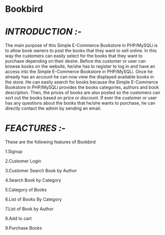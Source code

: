 # Bookbird


# *INTRODUCTION :-*

The main purpose of this Simple E-Commerce Bookstore in PHP/MySQLi is to allow book owners to post the books that they want to sell online. In this way the customers can easily select for the books that they want to purchase depending on their desire. Before the customer or user can browse books on the website, he/she has to register to log in and have an access into the Simple E-Commerce Bookstore in PHP/MySQLi. Once he already has an account he can now view the displayed available books in the store. He can easily search for books because the Simple E-Commerce Bookstore in PHP/MySQLi provides the books categories, authors and book description. Then, the prices of books are also posted so the customers can sort out the books based on price or discount. If ever the customer or user has any questions about the books that he/she wants to purchase, he can directly contact the admin by sending an email.


# *FEACTURES :-*

These are the following features of Bookbird

1.Signup

2.Customer Login

3.Customer Search Book by Author

4.Search Book by Category

5.Category of Books

6.List of Books By Category

7.List of Book by Author

8.Add to cart

9.Purchase Books
